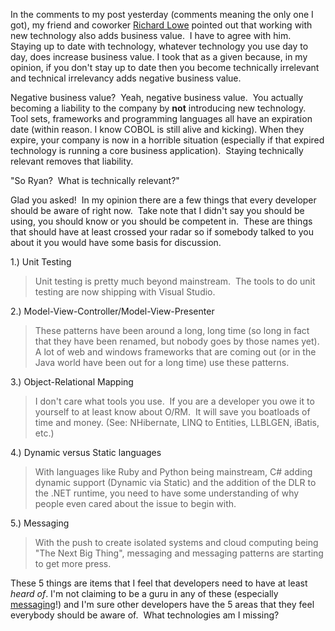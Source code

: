 In the comments to my post yesterday (comments meaning the only one I
got), my friend and coworker [Richard
Lowe](http://blogs.geekdojo.net/richard) pointed out that working with
new technology also adds business value.  I have to agree with him. 
Staying up to date with technology, whatever technology you use day to
day, does increase business value. I took that as a given because, in my
opinion, if you don't stay up to date then you become technically
irrelevant and technical irrelevancy adds negative business value.

Negative business value?  Yeah, negative business value.  You actually
becoming a liability to the company by **not** introducing new
technology.  Tool sets, frameworks and programming languages all have an
expiration date (within reason. I know COBOL is still alive and
kicking). When they expire, your company is now in a horrible situation
(especially if that expired technology is running a core business
application).  Staying technically relevant removes that liability.

"So Ryan?  What is technically relevant?"

Glad you asked!  In my opinion there are a few things that every
developer should be aware of right now.  Take note that I didn't say you
should be using, you should know or you should be competent in.  These
are things that should have at least crossed your radar so if somebody
talked to you about it you would have some basis for discussion.

1.) Unit Testing

> Unit testing is pretty much beyond mainstream.  The tools to do unit
> testing are now shipping with Visual Studio. 

2.) Model-View-Controller/Model-View-Presenter

> These patterns have been around a long, long time (so long in fact
> that they have been renamed, but nobody goes by those names yet). A
> lot of web and windows frameworks that are coming out (or in the Java
> world have been out for a long time) use these patterns.

3.) Object-Relational Mapping

> I don't care what tools you use.  If you are a developer you owe it to
> yourself to at least know about O/RM.  It will save you boatloads of
> time and money. (See: NHibernate, LINQ to Entities, LLBLGEN, iBatis,
> etc.)

4.) Dynamic versus Static languages

> With languages like Ruby and Python being mainstream, C\# adding
> dynamic support (Dynamic via Static) and the addition of the DLR to
> the .NET runtime, you need to have some understanding of why people
> even cared about the issue to begin with.

5.) Messaging

> With the push to create isolated systems and cloud computing being
> "The Next Big Thing", messaging and messaging patterns are starting to
> get more press.

These 5 things are items that I feel that developers need to have at
least *heard of*. I'm not claiming to be a guru in any of these
(especially
[messaging](http://ryanrinaldi.com/blog/lisle-to-union/lisle-to-union-messaging/)!)
and I'm sure other developers have the 5 areas that they feel everybody
should be aware of.  What technologies am I missing?
